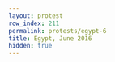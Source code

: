 ```yaml
---
layout: protest
row_index: 211
permalink: protests/egypt-6
title: Egypt, June 2016
hidden: true
---
```

